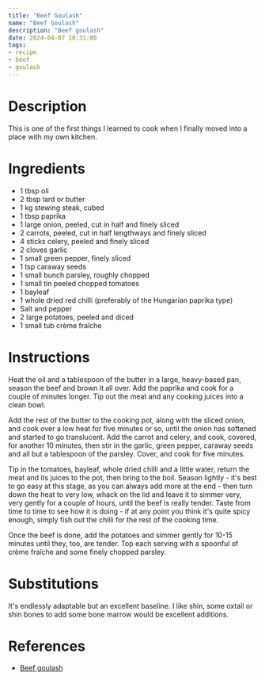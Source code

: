 ```yaml
---
title: "Beef Goulash"
name: "Beef Goulash"
description: "Beef goulash"
date: 2024-04-07 18:31:00
tags:
- recipe 
- beef
- goulash 
---
```


# Description
This is one of the first things I learned to cook when I finally moved into a place with my own kitchen.

# Ingredients
- 1 tbsp oil
- 2 tbsp lard or butter
- 1 kg stewing steak, cubed
- 1 tbsp paprika
- 1 large onion, peeled, cut in half and finely sliced
- 2 carrots, peeled, cut in half lengthways and finely sliced
- 4 sticks celery, peeled and finely sliced
- 2 cloves garlic
- 1 small green pepper, finely sliced
- 1 tsp caraway seeds
- 1 small bunch parsley, roughly chopped
- 1 small tin peeled chopped tomatoes
- 1 bayleaf
- 1 whole dried red chilli (preferably of the Hungarian paprika type)
- Salt and pepper
- 2 large potatoes, peeled and diced
- 1 small tub crème fraîche

# Instructions
Heat the oil and a tablespoon of the butter in a large, heavy-based pan, season the beef and brown it all over. Add the paprika and cook for a couple of minutes longer. Tip out the meat and any cooking juices into a clean bowl.

Add the rest of the butter to the cooking pot, along with the sliced onion, and cook over a low heat for five minutes or so, until the onion has softened and started to go translucent. Add the carrot and celery, and cook, covered, for another 10 minutes, then stir in the garlic, green pepper, caraway seeds and all but a tablespoon of the parsley. Cover, and cook for five minutes.

Tip in the tomatoes, bayleaf, whole dried chilli and a little water, return the meat and its juices to the pot, then bring to the boil. Season lightly - it's best to go easy at this stage, as you can always add more at the end - then turn down the heat to very low, whack on the lid and leave it to simmer very, very gently for a couple of hours, until the beef is really tender. Taste from time to time to see how it is doing - if at any point you think it's quite spicy enough, simply fish out the chilli for the rest of the cooking time.

Once the beef is done, add the potatoes and simmer gently for 10-15 minutes until they, too, are tender. Top each serving with a spoonful of crème fraîche and some finely chopped parsley.

# Substitutions
It's endlessly adaptable but an excellent baseline. I like shin, some oxtail or shin bones to add some bone marrow would be excellent additions.

# References
- [Beef goulash](https://www.theguardian.com/lifeandstyle/2003/jan/25/foodanddrink.shopping)
